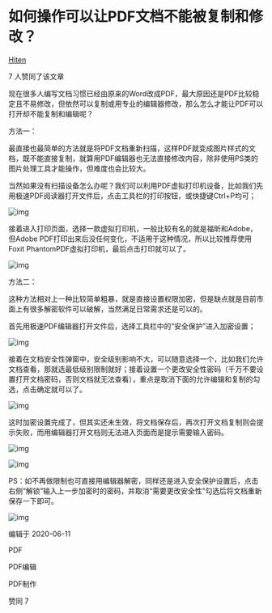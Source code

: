 # 如何操作可以让PDF文档不能被复制和修改？

[Hiten](https://www.zhihu.com/org/hiten-29)





7 人赞同了该文章

现在很多人编写文档习惯已经由原来的Word改成PDF，最大原因还是PDF比较稳定且不易修改，但依然可以复制或用专业的编辑器修改，那么怎么才能让PDF可以打开却不能复制和编辑呢？

方法一：

最直接也最简单的方法就是将PDF文档重新扫描，这样PDF就变成图片样式的文档，既不能直接复制，就算用PDF编辑器也无法直接修改内容，除非使用PS类的图片处理工具才能操作，但难度也会比较大。

当然如果没有扫描设备怎么办呢？我们可以利用PDF虚拟打印机设备，比如我们先用极速PDF阅读器打开文件后，点击工具栏的打印按钮，或快捷键Ctrl+P均可；

![img](https://pic1.zhimg.com/80/v2-034ca4d6aa4302e73a06d0001ab30ef0_720w.jpg)

接着进入打印页面，选择一款虚拟打印机，一般比较有名的就是福昕和Adobe，但Adobe PDF打印出来后没任何变化，不适用于这种情况，所以比较推荐使用Foxit PhantomPDF虚拟打印机，最后点击打印就可以了。

![img](https://pic2.zhimg.com/80/v2-73cf8ec2afc44a8e94b4a05b4895645d_720w.jpg)

方法二：

这种方法相对上一种比较简单粗暴，就是直接设置权限加密，但是缺点就是目前市面上有很多解密软件可以破解，当然满足日常需求还是可以的。

首先用极速PDF编辑器打开文件后，选择工具栏中的“安全保护”进入加密设置；

![img](https://pic4.zhimg.com/80/v2-3cc4040fe538ba258d2120186b8af63b_720w.jpg)

接着在文档安全性弹窗中，安全级别影响不大，可以随意选择一个，比如我们允许文档查看，那就选最低级别限制就好；接着设置一个更改安全性密码（千万不要设置打开文档密码，否则文档就无法查看），重点是取消下面的允许编辑和复制的勾选，点击确定就可以了。

![img](https://pic4.zhimg.com/80/v2-6379aa35fdcb985854a316c12b4eb53f_720w.jpg)

这时加密设置完成了，但其实还未生效，将文档保存后，再次打开文档复制则会提示失败，而用编辑器打开文档则无法进入页面而是提示需要输入密码。

![img](https://pic3.zhimg.com/80/v2-6eb596b29517625b23d6590d01bdde42_720w.jpg)

![img](https://pic1.zhimg.com/80/v2-ba3536f2b17086feb162cbe8c1e01ff0_720w.jpg)

PS：如不再做限制也可直接用编辑器解密，同样还是进入安全保护设置后，点击右侧“解锁”输入上一步加密时的密码，并取消“需要更改安全性”勾选后将文档重新保存一下即可。

![img](https://pic4.zhimg.com/80/v2-b7b699b84c66e6b5a859f5c39ed36043_720w.jpg)



编辑于 2020-06-11

PDF

PDF编辑

PDF制作

赞同 7